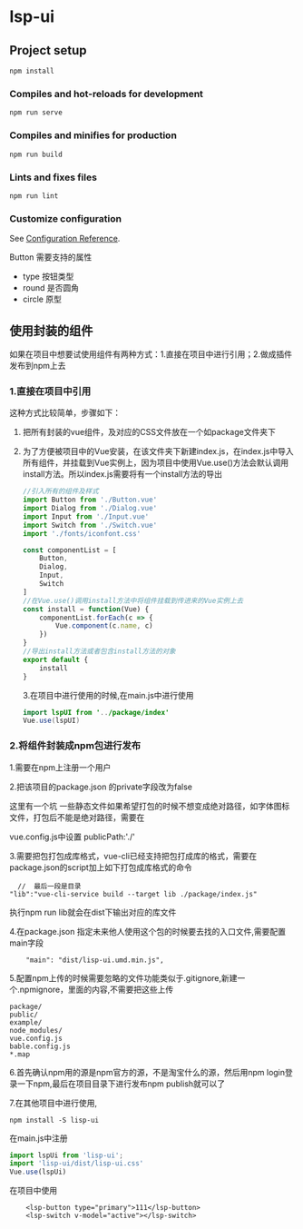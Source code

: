 <!--
 * @Author: lishangpei
 * @Date: 2022-07-05 22:48:26
 * @LastEditTime: 2022-07-17 00:11:20
 * @LastEditors: your name
-->
# lsp-ui

## Project setup
```
npm install
```

### Compiles and hot-reloads for development
```
npm run serve
```

### Compiles and minifies for production
```
npm run build
```

### Lints and fixes files
```
npm run lint
```

### Customize configuration
See [Configuration Reference](https://cli.vuejs.org/config/).

Button
需要支持的属性
- type 按钮类型
- round 是否圆角
- circle 原型



## 使用封装的组件

如果在项目中想要试使用组件有两种方式：1.直接在项目中进行引用；2.做成插件发布到npm上去

### 1.直接在项目中引用

这种方式比较简单，步骤如下：

1. 把所有封装的vue组件，及对应的CSS文件放在一个如package文件夹下

2. 为了方便被项目中的Vue安装，在该文件夹下新建index.js，在index.js中导入所有组件，并挂载到Vue实例上，因为项目中使用Vue.use()方法会默认调用install方法。所以index.js需要将有一个install方法的导出

   ```javascript
   //引入所有的组件及样式
   import Button from './Button.vue'
   import Dialog from './Dialog.vue'
   import Input from './Input.vue'
   import Switch from './Switch.vue'
   import './fonts/iconfont.css'
   
   const componentList = [
       Button,
       Dialog,
       Input,
       Switch
   ]
   //在Vue.use()调用install方法中将组件挂载到传进来的Vue实例上去
   const install = function(Vue) {
       componentList.forEach(c => {
           Vue.component(c.name, c)
       })
   }
   //导出install方法或者包含install方法的对象
   export default {
       install
   }
   ```

   3.在项目中进行使用的时候,在main.js中进行使用

   ```java
   import lspUI from '../package/index'
   Vue.use(lspUI)
   ```

### 2.将组件封装成npm包进行发布

1.需要在npm上注册一个用户

2.把该项目的package.json 的private字段改为false

这里有一个坑 一些静态文件如果希望打包的时候不想变成绝对路径，如字体图标文件，打包后不能是绝对路径，需要在

vue.config.js中设置 publicPath:'./'

3.需要把包打包成库格式，vue-cli已经支持把包打成库的格式，需要在package.json的script加上如下打包成库格式的命令

```
  //  最后一段是目录      
"lib":"vue-cli-service build --target lib ./package/index.js"
```

执行npm run lib就会在dist下输出对应的库文件

4.在package.json 指定未来他人使用这个包的时候要去找的入口文件,需要配置main字段

```
    "main": "dist/lisp-ui.umd.min.js",
```

5.配置npm上传的时候需要忽略的文件功能类似于.gitignore,新建一个.npmignore，里面的内容,不需要把这些上传

```
package/
public/
example/
node_modules/
vue.config.js
bable.config.js
*.map
```

6.首先确认npm用的源是npm官方的源，不是淘宝什么的源，然后用npm login登录一下npm,最后在项目目录下进行发布npm publish就可以了

7.在其他项目中进行使用,

```shell
npm install -S lisp-ui
```



在main.js中注册

```js
import lspUi from 'lisp-ui';
import 'lisp-ui/dist/lisp-ui.css'
Vue.use(lspUi)
```

在项目中使用

```vue
    <lsp-button type="primary">111</lsp-button>
    <lsp-switch v-model="active"></lsp-switch>
```

